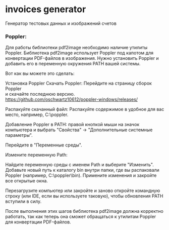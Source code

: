 # invoices generator
Генератор тестовых данных и изображений счетов

### Poppler:
Для работы библиотеки pdf2image необходимо наличие утилиты Poppler. 
Библиотека pdf2image использует Poppler под капотом для конвертации 
PDF-файлов в изображения. 
Нужно установить Poppler и добавить его в переменную окружения PATH вашей системы.

Вот как вы можете это сделать:

Установка Poppler
Скачать Poppler: Перейдите на страницу сборок Poppler  
и скачайте последнюю версию.
https://github.com/oschwartz10612/poppler-windows/releases/

Распакуйте скачанный файл: Распакуйте содержимое в удобное для вас место, 
например, C:\poppler.

Добавление Poppler в PATH:
правой кнопкой мыши на значок компьютера и выбрать "Свойства" -> 
"Дополнительные системные параметры".

Перейдите в "Переменные среды".

Измените переменную Path:

Найдите переменную среды с именем Path и выберите "Изменить".
Добавьте новый путь к каталогу bin внутри папки, где вы распаковали Poppler 
(например, C:\poppler\bin).
Примените изменения и закройте все открытые окна.

Перезагрузите компьютер или закройте и заново откройте командную строку 
(или IDE, если вы используете таковую), чтобы обновления PATH вступили в силу.

После выполнения этих шагов библиотека pdf2image должна корректно работать, 
так как теперь она сможет обращаться к утилитам Poppler для конвертации PDF-файлов.
